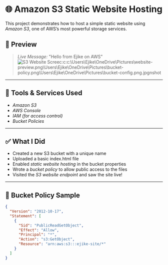  # 🌐 Amazon S3 Static Website Hosting

This project demonstrates how to host a simple static website using *Amazon S3*, one of AWS’s most powerful storage services.

## 📸 Preview

> *Live Message:* "Hello from Ejike on AWS"  
![S3 Website Screec:c:c:\Users\Ejike\OneDrive\Pictures\website-preview.png\Users\Ejike\OneDrive\Pictures\bucket-policy.png\Users\Ejike\OneDrive\Pictures\bucket-config.png.jpgnshot](c./images/website-preview.png)

---

## 🧰 Tools & Services Used

- *Amazon S3*
- *AWS Console*
- *IAM (for access control)*
- *Bucket Policies*

---

## ✅ What I Did

- Created a new S3 bucket with a unique name
- Uploaded a basic index.html file
- Enabled *static website hosting* in the bucket properties
- Wrote a *bucket policy* to allow public access to the files
- Visited the *S3 website endpoint* and saw the site live!

---

## 🔐 Bucket Policy Sample

```json
{
  "Version": "2012-10-17",
  "Statement": [
    {
      "Sid": "PublicReadGetObject",
      "Effect": "Allow",
      "Principal": "*",
      "Action": "s3:GetObject",
      "Resource": "arn:aws:s3:::ejike-site/*"
    }
  ]
}
